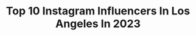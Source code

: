 ---
title: Top 10 Instagram Influencers In Los Angeles In 2023
description: >-
  Find top Instagram influencers in Los Angeles in 2023. Most popular hashtags: #bikers #fz07 #worldssp300.
platform: Instagram
hits: 7743
text_top: Discover the most popular Instagram influencers on inBeat.
text_bottom: Our platform has 7743 Instagram influencers like this in Los Angeles, United States for you to connect with.
profiles:
  - username: "evemeetswest"
    fullname: >-
      evelynn escobar
    bio: >-
      earth mother ~ creator ~ storyteller 🌱🌐🇬🇹♍️🐞🌍👩🏽‍🌾💅🏽 founder @hikeclerb @squarespace ambassador @evemeetsnails | los angeles hello@evemeetswest.com 💌
    location: "United States"
    followers: 34339
    engagement: 447
    commentsToLikes: 0.102249
    id: ck5cab4bfd2ny0i1172rmtwgw
    verified: false
    hashtags: "#uniqlopartner, #uniqlo, #lifewear, #reipartner"
  - username: "anas"
    fullname: >-
      Anas
    bio: >-
      Anas Marwah❤️ |📍Los Angeles/Dubai | Father & Husband @asala @milamarwah @noahmarwah
    location: "United States"
    followers: 5885436
    engagement: 977
    commentsToLikes: 0.009219
    id: ckaoybh6sgt0m0i78ayxe8551
    verified: true
    hashtags: "#hibobianniversary, #4yearsanniversary, #womenday, #palestine"
  - username: "ashleywicka"
    fullname: >-
      ashley wicka
    bio: >-
      20, los angeles tiktok: ashleywicka ashley@justpmg.com
    location: "United States"
    followers: 48726
    engagement: 989
    commentsToLikes: 0.014605
    id: ck5c3nrl7zp6t0i119r3c00bp
    verified: false
    hashtags: "#paybetter, #ad"
  - username: "kevinarnold"
    fullname: >-
      Kevin
    bio: >-
      • Professional Stuntman from Los Angeles • 🚴🏾 💨 @maap.cc @perfecthydration @girocycling @canyon_na • @dyscothedoberman 🐶
    location: "United States"
    followers: 19141
    engagement: 587
    commentsToLikes: 0.031042
    id: ck5c88ftc8z080i11tlikolqw
    verified: false
    hashtags: "#cyclist, #100percentgoggles, #iamspecialized, #cyclinglife"
  - username: "777brit"
    fullname: >-
      Britney | fashion blogger
    bio: >-
      los angeles Jesus freak ✉️: britswizzzle@gmail.com
    location: "United States"
    followers: 11365
    engagement: 18158
    commentsToLikes: 0.134985
    id: cl93d2bw9cvds0i237xxtudeo
    verified: false
    hashtags: "#minimaloutfit, #neutralaestheti"
  - username: "synergist_"
    fullname: >-
      Syn
    bio: >-
      👤| Brand Ambassador & Superbike Enthusiast 📍| Los Angeles, CA ✉️| DM / Email for inquiries ❤️| Check out my sponsors (& discounts) below!
    location: "United States"
    followers: 93171
    engagement: 1402
    commentsToLikes: 0.036498
    id: ck5pxeiqcre560i11i0gg6uv9
    verified: false
    hashtags: "#sportbike, #r1, #revsyourheart, #wheelie"
  - username: "bigbossboze"
    fullname: >-
      boze
    bio: >-
      🍋 Los Angeles true crime on twitch & youtube | LIVE Mondays @ 5pm PST | subscribe to my channel below ✨
    location: "United States"
    followers: 251981
    engagement: 511
    commentsToLikes: 0.008364
    id: ck9hc369ujjvt0j78rkahllab
    verified: false
    hashtags: "#blackhistorymonth"
  - username: "iamjuliahuynh"
    fullname: >-
      julia
    bio: >-
      ur mediocre best friend bay area + los angeles | tiktok: jigglyjulia —— juliachuynh@gmail.com all my links below ⇩
    location: "United States"
    followers: 146407
    engagement: 390
    commentsToLikes: 0.435201
    id: ckqv6psiv22ao0j233oacdlpk
    verified: false
    hashtags: "#nomakeup, #scentbirdpartner, #linkeverythingyouare, #monostravel"
  - username: "magicalblackgirlalia"
    fullname: >-
      Alia/MagicalBlackGirl Cosplay
    bio: >-
      Cosplayer, Model, Pinup, LA 🌴🏳️‍🌈 #mobilityaidbabe #18thcenturyhotgirl 🔜 @anime_los_angeles magicalblackgirlalia@gmail.com
    location: "United States"
    followers: 17910
    engagement: 282
    commentsToLikes: 0.033306
    id: ckposp8of4zkl0j23tz8d1125
    verified: false
    hashtags: "#sponsoredbyht, #transwitchesarewitches, #disneyland, #disneyplus"
  - username: "weronikazalazinska"
    fullname: >-
      Weronika Zalazinska
    bio: >-
      Los Angeles based ✉️ weronikazalazinska@gmail.com
    location: "United States"
    followers: 239517
    engagement: 276
    commentsToLikes: 0.004881
    id: ck0ud6h7hie5k0i19z0488r8u
    verified: true
    hashtags: "#dominicanrepublic, #casadecampo, #ad, #partner"
---